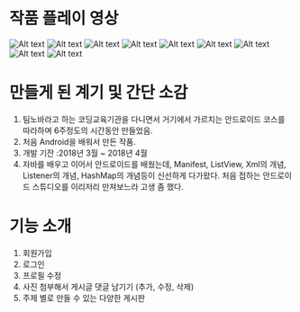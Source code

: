  **작품 플레이 영상**
=======================================
![Alt text](videos/android-sns_1_.gif "android-sns_1_")
![Alt text](videos/android-sns_2_.gif "android-sns_2_")
![Alt text](videos/android-sns_3_.gif "android-sns_3_")
![Alt text](videos/android-sns_4_.gif "android-sns_4_")
![Alt text](videos/android-sns_5_.gif "android-sns_5_")
![Alt text](videos/android-sns_6_.gif "android-sns_6_")
![Alt text](videos/android-sns_7_.gif "android-sns_7_")
![Alt text](videos/android-sns_8_.gif "android-sns_8_")
![Alt text](videos/android-sns_9_.gif "android-sns_9_")




**만들게 된 계기 및 간단 소감**
=======================================
1. 팀노바라고 하는 코딩교육기관을 다니면서 거기에서 가르치는 안드로이드 코스를 따라하며 6주정도의 시간동안 만들었음. 
2. 처음 Android을 배워서 만든 작품. 
3. 개발 기잔 :2018년 3월 ~ 2018년 4월 
4. 자바를 배우고 이어서 안드로이드를 배웠는데, Manifest, ListView, Xml의 개념, Listener의 개념, HashMap의 개념등이 신선하게 다가왔다. 처음 접하는 안드로이드 스튜디오를 이리저리 만져보느라 고생 좀 했다.

**기능 소개**
======================================
1. 회원가입
2. 로그인
3. 프로필 수정
4. 사진 첨부해서 게시글 댓글 남기기 (추가, 수정, 삭제)
5. 주제 별로 만들 수 있는 다양한 게시판